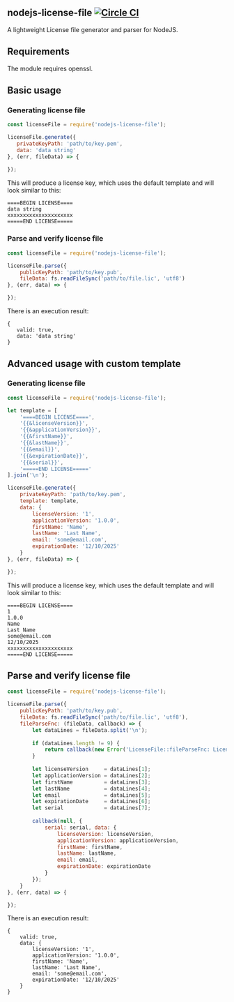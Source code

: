 ## nodejs-license-file [![Circle CI](https://circleci.com/gh/bushev/nodejs-license-file.svg?style=svg)](https://circleci.com/gh/bushev/nodejs-license-file)

A lightweight License file generator and parser for NodeJS.

## Requirements
The module requires openssl.

## Basic usage

### Generating license file

```javascript
const licenseFile = require('nodejs-license-file');

licenseFile.generate({
   privateKeyPath: 'path/to/key.pem',
   data: 'data string'
}, (err, fileData) => {

});
```

This will produce a license key, which uses the default template and will look similar to this:
```
====BEGIN LICENSE====
data string
xxxxxxxxxxxxxxxxxxxxx
=====END LICENSE=====
```

### Parse and verify license file

```javascript
const licenseFile = require('nodejs-license-file');

licenseFile.parse({
    publicKeyPath: 'path/to/key.pub',
    fileData: fs.readFileSync('path/to/file.lic', 'utf8')
}, (err, data) => {

});
```

There is an execution result:
```
{
   valid: true,
   data: 'data string'
}
```

## Advanced usage with custom template

### Generating license file

```javascript
const licenseFile = require('nodejs-license-file');

let template = [
    '====BEGIN LICENSE====',
    '{{&licenseVersion}}',
    '{{&applicationVersion}}',
    '{{&firstName}}',
    '{{&lastName}}',
    '{{&email}}',
    '{{&expirationDate}}',
    '{{&serial}}',
    '=====END LICENSE====='
].join('\n');

licenseFile.generate({
    privateKeyPath: 'path/to/key.pem',
    template: template,
    data: {
        licenseVersion: '1',
        applicationVersion: '1.0.0',
        firstName: 'Name',
        lastName: 'Last Name',
        email: 'some@email.com',
        expirationDate: '12/10/2025'
    }
}, (err, fileData) => {

});
```

This will produce a license key, which uses the default template and will look similar to this:
```
====BEGIN LICENSE====
1
1.0.0
Name
Last Name
some@email.com
12/10/2025
xxxxxxxxxxxxxxxxxxxxx
=====END LICENSE=====
```

## Parse and verify license file

```javascript
const licenseFile = require('nodejs-license-file');

licenseFile.parse({
    publicKeyPath: 'path/to/key.pub',
    fileData: fs.readFileSync('path/to/file.lic', 'utf8'),
    fileParseFnc: (fileData, callback) => {
        let dataLines = fileData.split('\n');
    
        if (dataLines.length != 9) {
            return callback(new Error('LicenseFile::fileParseFnc: License file must have 5 lines, actual: ' + dataLines.length));
        }
    
        let licenseVersion     = dataLines[1];
        let applicationVersion = dataLines[2];
        let firstName          = dataLines[3];
        let lastName           = dataLines[4];
        let email              = dataLines[5];
        let expirationDate     = dataLines[6];
        let serial             = dataLines[7];
    
        callback(null, {
            serial: serial, data: {
                licenseVersion: licenseVersion,
                applicationVersion: applicationVersion,
                firstName: firstName,
                lastName: lastName,
                email: email,
                expirationDate: expirationDate
            }
        });
    }
}, (err, data) => {

});
```

There is an execution result:
```
{
    valid: true,
    data: {
        licenseVersion: '1',
        applicationVersion: '1.0.0',
        firstName: 'Name',
        lastName: 'Last Name',
        email: 'some@email.com',
        expirationDate: '12/10/2025'
    }
}
```